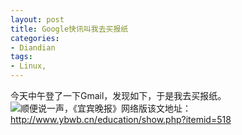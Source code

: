 ```yaml
---
layout: post
title: Google快讯叫我去买报纸
categories:
- Diandian
tags:
- Linux, 
---
```

今天中午登了一下Gmail，发现如下，于是我去买报纸。
<br />
<img src="http://m1.img.srcdd.com/farm5/d/2012/0627/10/CAAC4EEFBBDF806FDF38AE487A68B889_B500_900_500_197.PNG" />顺便说一声，《宜宾晚报》网络版该文地址：http://www.ybwb.cn/education/show.php?itemid=518